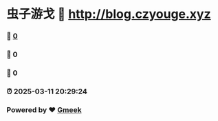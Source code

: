 # 虫子游戈 :link: http://blog.czyouge.xyz 
### :page_facing_up: [0](http://blog.czyouge.xyz/tag.html) 
### :speech_balloon: 0 
### :hibiscus: 0 
### :alarm_clock: 2025-03-11 20:29:24 
### Powered by :heart: [Gmeek](https://github.com/Meekdai/Gmeek)

